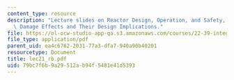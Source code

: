 ```yaml
---
content_type: resource
description: "Lecture slides on Reactor Design, Operation, and Safety, and\tRadiation\
  \ Damage Effects and Their Design Implications."
file: https://ol-ocw-studio-app-qa.s3.amazonaws.com/courses/22-39-integration-of-reactor-design-operations-and-safety-fall-2006/79bc7f6b9a29512ab94f5481e41d5393_lec21_rb.pdf
file_type: application/pdf
parent_uid: ea4c6762-2031-77a3-dfa7-940a90b40201
resourcetype: Document
title: lec21_rb.pdf
uid: 79bc7f6b-9a29-512a-b94f-5481e41d5393
---
```

